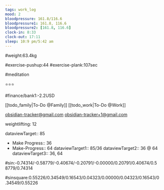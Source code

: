 ```yaml
---
tags: work_log
mood: 2
bloodpressure: 161.8/116.6
bloodpressure1: 161.8, 116.6
bloodpressure2: [161.8, 116.6]
clock-in: 8:33
clock-out: 17:11
sleep: 10:9 pm/5:42 am
---
```


#weight:63.4kg

#exercise-pushup:44
#exercise-plank:107sec

#meditation

⭐⭐⭐

#finance/bank1:-2.2USD

[[todo_family|To-Do @Family]]
[[todo_work|To-Do @Work]]

obsidian-tracker@gmail.com
obsidian-tracker+1@gmail.com

weightlifting: 12

dataviewTarget:: 85
- Make Progress:: 36
- Make-Progress:: 64
dataviewTarget1:: 85/36
dataviewTarget2:: 36 @ 64
dataviewTarget3:: 36, 64

#sin:-0.74314/-0.58779/-0.40674/-0.20791/-0.00000/0.20791/0.40674/0.58779/0.74314

#sinsquare:0.55226/0.34549/0.16543/0.04323/0.00000/0.04323/0.16543/0.34549/0.55226

